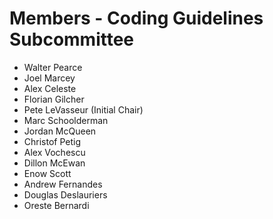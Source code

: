 # Members - Coding Guidelines Subcommittee

- Walter Pearce
- Joel Marcey
- Alex Celeste
- Florian Gilcher
- Pete LeVasseur (Initial Chair)
- Marc Schoolderman
- Jordan McQueen
- Christof Petig
- Alex Vochescu
- Dillon McEwan
- Enow Scott
- Andrew Fernandes
- Douglas Deslauriers
- Oreste Bernardi

